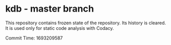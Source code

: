 # kdb - master branch

This repository contains frozen state of the repository.
Its history is cleared. It is used only for static code
analysis with Codacy.

Commit Time: 1693209587